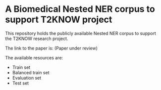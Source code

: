 # A Biomedical Nested NER corpus to support T2KNOW project

This repository holds the publicly available Nested NER corpus to support the T2KNOW research project.

The link to the paper is: (Paper under review)

The available resources are:
- Train set
- Balanced train set
- Evaluation set
- Test set